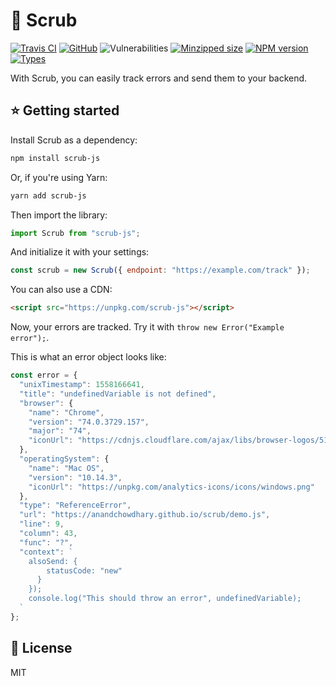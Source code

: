 # 🧹 Scrub

[![Travis CI](https://img.shields.io/travis/AnandChowdhary/scrub.svg)](https://travis-ci.org/AnandChowdhary/scrub)
[![GitHub](https://img.shields.io/github/license/anandchowdhary/scrub.svg)](https://github.com/AnandChowdhary/scrub/blob/master/LICENSE)
![Vulnerabilities](https://img.shields.io/snyk/vulnerabilities/github/AnandChowdhary/scrub.svg)
[![Minzipped size](https://img.shields.io/bundlephobia/minzip/scrub-js.svg)](https://www.npmjs.com/package/scrub-js)
[![NPM version](https://img.shields.io/npm/v/scrub-js.svg)](https://www.npmjs.com/package/scrub-js)
[![Types](https://img.shields.io/npm/types/scrub-js.svg)](https://www.npmjs.com/package/scrub-js)

With Scrub, you can easily track errors and send them to your backend.

## ⭐ Getting started

Install Scrub as a dependency:

```bash
npm install scrub-js
```

Or, if you're using Yarn:

```bash
yarn add scrub-js
```

Then import the library:

```js
import Scrub from "scrub-js";
```

And initialize it with your settings:

```js
const scrub = new Scrub({ endpoint: "https://example.com/track" });
```

You can also use a CDN:

```html
<script src="https://unpkg.com/scrub-js"></script>
```

Now, your errors are tracked. Try it with `throw new Error("Example error");`.

This is what an error object looks like:

```js
const error = {
  "unixTimestamp": 1558166641,
  "title": "undefinedVariable is not defined",
  "browser": {
    "name": "Chrome",
    "version": "74.0.3729.157",
    "major": "74",
    "iconUrl": "https://cdnjs.cloudflare.com/ajax/libs/browser-logos/51.0.13/chrome/chrome_128x128.png"
  },
  "operatingSystem": {
    "name": "Mac OS",
    "version": "10.14.3",
    "iconUrl": "https://unpkg.com/analytics-icons/icons/windows.png"
  },
  "type": "ReferenceError",
  "url": "https://anandchowdhary.github.io/scrub/demo.js",
  "line": 9,
  "column": 43,
  "func": "?",
  "context": `
    alsoSend: {
        statusCode: "new"
      }
    });
    console.log("This should throw an error", undefinedVariable);
  `
};
```

## 📝 License

MIT
